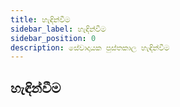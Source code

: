```yaml
---
title: හැඳින්වීම
sidebar_label: හැඳින්වීම
sidebar_position: 0
description: සේවාදායක පුස්තකාල හැඳින්වීම
---
```


## හැඳින්වීම
